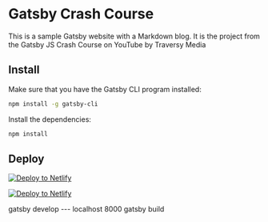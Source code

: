 # Gatsby Crash Course

This is a sample Gatsby website with a Markdown blog. It is the project from the Gatsby JS Crash Course on YouTube by Traversy Media

## Install

Make sure that you have the Gatsby CLI program installed:

```sh
npm install -g gatsby-cli
```

Install the dependencies:

```sh
npm install
```

## Deploy

[![Deploy to Netlify](https://www.netlify.com/img/deploy/button.svg)](https://app.netlify.com/start/deploy?repository=https://github.com/gatsbyjs/gatsby-starter-default)

[![Deploy to Netlify](https://www.netlify.com/img/deploy/button.svg)](https://app.netlify.com/start/deploy?repository=https://github.com/subcriaz/gatsby-starter-default)


gatsby develop  --- localhost 8000
gatsby build